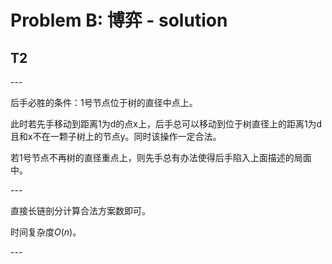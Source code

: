 

# Problem B: 博弈 - solution

## T2  
  
\---  
  
后手必胜的条件：1号节点位于树的直径中点上。  
  
此时若先手移动到距离1为d的点x上，后手总可以移动到位于树直径上的距离1为d且和x不在一颗子树上的节点y。同时该操作一定合法。  
  
若1号节点不再树的直径重点上，则先手总有办法使得后手陷入上面描述的局面中。  
  
\---  
  
直接长链剖分计算合法方案数即可。  
  
时间复杂度$O(n)$。  
  
\---  
  
  

